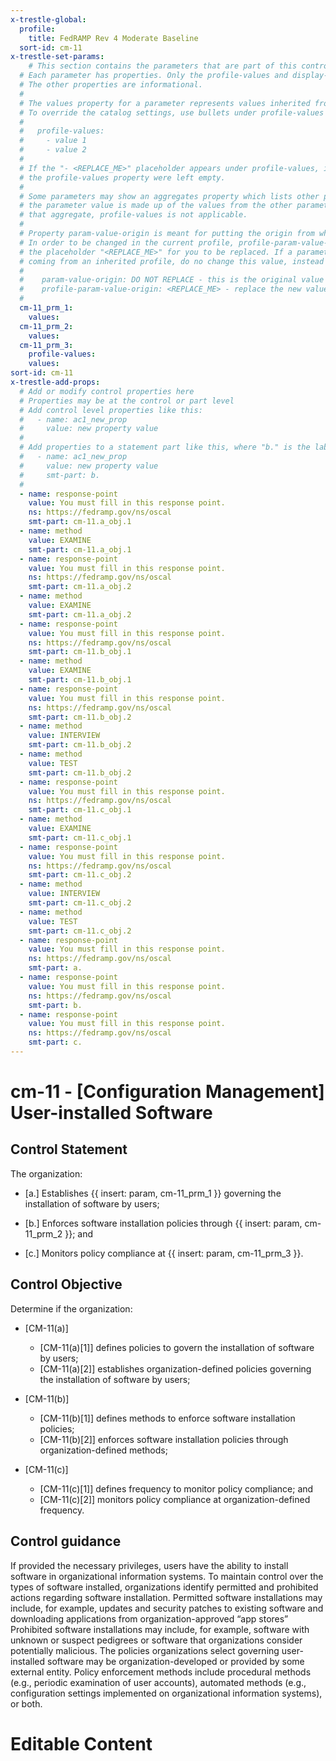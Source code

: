 ```yaml
---
x-trestle-global:
  profile:
    title: FedRAMP Rev 4 Moderate Baseline
  sort-id: cm-11
x-trestle-set-params:
    # This section contains the parameters that are part of this control.
  # Each parameter has properties. Only the profile-values and display-name properties are editable.
  # The other properties are informational.
  #
  # The values property for a parameter represents values inherited from the OSCAL catalog.
  # To override the catalog settings, use bullets under profile-values as shown below:
  #
  #   profile-values:
  #     - value 1
  #     - value 2
  #
  # If the "- <REPLACE_ME>" placeholder appears under profile-values, it is the same as if
  # the profile-values property were left empty.
  #
  # Some parameters may show an aggregates property which lists other parameters. This means
  # the parameter value is made up of the values from the other parameters. For parameters
  # that aggregate, profile-values is not applicable.
  #
  # Property param-value-origin is meant for putting the origin from where that parameter comes from.
  # In order to be changed in the current profile, profile-param-value-origin property will be displayed with
  # the placeholder "<REPLACE_ME>" for you to be replaced. If a parameter already has a param-value-origin
  # coming from an inherited profile, do no change this value, instead use profile-param-value-origin as follows:
  #
  #    param-value-origin: DO NOT REPLACE - this is the original value
  #    profile-param-value-origin: <REPLACE_ME> - replace the new value required HERE
  #
  cm-11_prm_1:
    values:
  cm-11_prm_2:
    values:
  cm-11_prm_3:
    profile-values:
    values:
sort-id: cm-11
x-trestle-add-props:
  # Add or modify control properties here
  # Properties may be at the control or part level
  # Add control level properties like this:
  #   - name: ac1_new_prop
  #     value: new property value
  #
  # Add properties to a statement part like this, where "b." is the label of the target statement part
  #   - name: ac1_new_prop
  #     value: new property value
  #     smt-part: b.
  #
  - name: response-point
    value: You must fill in this response point.
    ns: https://fedramp.gov/ns/oscal
    smt-part: cm-11.a_obj.1
  - name: method
    value: EXAMINE
    smt-part: cm-11.a_obj.1
  - name: response-point
    value: You must fill in this response point.
    ns: https://fedramp.gov/ns/oscal
    smt-part: cm-11.a_obj.2
  - name: method
    value: EXAMINE
    smt-part: cm-11.a_obj.2
  - name: response-point
    value: You must fill in this response point.
    ns: https://fedramp.gov/ns/oscal
    smt-part: cm-11.b_obj.1
  - name: method
    value: EXAMINE
    smt-part: cm-11.b_obj.1
  - name: response-point
    value: You must fill in this response point.
    ns: https://fedramp.gov/ns/oscal
    smt-part: cm-11.b_obj.2
  - name: method
    value: INTERVIEW
    smt-part: cm-11.b_obj.2
  - name: method
    value: TEST
    smt-part: cm-11.b_obj.2
  - name: response-point
    value: You must fill in this response point.
    ns: https://fedramp.gov/ns/oscal
    smt-part: cm-11.c_obj.1
  - name: method
    value: EXAMINE
    smt-part: cm-11.c_obj.1
  - name: response-point
    value: You must fill in this response point.
    ns: https://fedramp.gov/ns/oscal
    smt-part: cm-11.c_obj.2
  - name: method
    value: INTERVIEW
    smt-part: cm-11.c_obj.2
  - name: method
    value: TEST
    smt-part: cm-11.c_obj.2
  - name: response-point
    value: You must fill in this response point.
    ns: https://fedramp.gov/ns/oscal
    smt-part: a.
  - name: response-point
    value: You must fill in this response point.
    ns: https://fedramp.gov/ns/oscal
    smt-part: b.
  - name: response-point
    value: You must fill in this response point.
    ns: https://fedramp.gov/ns/oscal
    smt-part: c.
---
```


# cm-11 - \[Configuration Management\] User-installed Software

## Control Statement

The organization:

- \[a.\] Establishes {{ insert: param, cm-11_prm_1 }} governing the installation of software by users;

- \[b.\] Enforces software installation policies through {{ insert: param, cm-11_prm_2 }}; and

- \[c.\] Monitors policy compliance at {{ insert: param, cm-11_prm_3 }}.

## Control Objective

Determine if the organization:

- \[CM-11(a)\]

  - \[CM-11(a)[1]\] defines policies to govern the installation of software by users;
  - \[CM-11(a)[2]\] establishes organization-defined policies governing the installation of software by users;

- \[CM-11(b)\]

  - \[CM-11(b)[1]\] defines methods to enforce software installation policies;
  - \[CM-11(b)[2]\] enforces software installation policies through organization-defined methods;

- \[CM-11(c)\]

  - \[CM-11(c)[1]\] defines frequency to monitor policy compliance; and
  - \[CM-11(c)[2]\] monitors policy compliance at organization-defined frequency.

## Control guidance

If provided the necessary privileges, users have the ability to install software in organizational information systems. To maintain control over the types of software installed, organizations identify permitted and prohibited actions regarding software installation. Permitted software installations may include, for example, updates and security patches to existing software and downloading applications from organization-approved “app stores” Prohibited software installations may include, for example, software with unknown or suspect pedigrees or software that organizations consider potentially malicious. The policies organizations select governing user-installed software may be organization-developed or provided by some external entity. Policy enforcement methods include procedural methods (e.g., periodic examination of user accounts), automated methods (e.g., configuration settings implemented on organizational information systems), or both.

# Editable Content

<!-- Make additions and edits below -->
<!-- The above represents the contents of the control as received by the profile, prior to additions. -->
<!-- If the profile makes additions to the control, they will appear below. -->
<!-- The above markdown may not be edited but you may edit the content below, and/or introduce new additions to be made by the profile. -->
<!-- If there is a yaml header at the top, parameter values may be edited. Use --set-parameters to incorporate the changes during assembly. -->
<!-- The content here will then replace what is in the profile for this control, after running profile-assemble. -->
<!-- The added parts in the profile for this control are below.  You may edit them and/or add new ones. -->
<!-- Each addition must have a heading either of the form ## Control my_addition_name -->
<!-- or ## Part a. (where the a. refers to one of the control statement labels.) -->
<!-- "## Control" parts are new parts added after the statement part. -->
<!-- "## Part" parts are new parts added into the top-level statement part with that label. -->
<!-- Subparts may be added with nested hash levels of the form ### My Subpart Name -->
<!-- underneath the parent ## Control or ## Part being added -->
<!-- See https://oscal-compass.github.io/compliance-trestle/tutorials/ssp_profile_catalog_authoring/ssp_profile_catalog_authoring for guidance. -->
